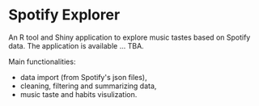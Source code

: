 # Spotify Explorer

An R tool and Shiny application to explore music tastes based on Spotify data.
The application is available ... TBA.

Main functionalities:
  - data import (from Spotify's json files),
  - cleaning, filtering and summarizing data,
  - music taste and habits visulization.
  
  
